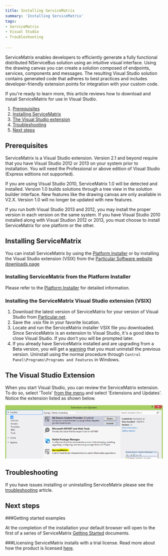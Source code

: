 ```yaml
---
title: Installing ServiceMatrix
summary: 'Installing ServiceMatrix'
tags:
- ServiceMatrix
- Visual Studio
- Troubleshooting

---
```

ServiceMatrix enables developers to efficiently generate a fully functional distributed NServiceBus solution using an intuitive visual interface.  Using the drawing canvas you can create a solution composed of endpoints, services, components and messages.   The resulting Visual Studio solution contains generated code that adheres to best practices and includes developer-friendly extension points for integration with your custom code.   

If you're ready to learn more, this article reviews how to download and install ServiceMatrix for use in Visual Studio.

1.  [Prerequisites](#prerequisites)
2.  [Installing ServiceMatrix](#installing-servicematrix)
3.  [The Visual Studio extension](#visual-studio-extension)
3.  [Troubleshooting](#troubleshooting)
4.  [Next steps](#next-steps)

## Prerequisites
ServiceMatrix is a Visual Studio extension.  Version 2.1 and beyond require that you have Visual Studio 2012 or 2013 on your system prior to installation. You will need the Professional or above edition of Visual Studio (Express editions not supported).
  
If you are using Visual Studio 2010, ServiceMatrix 1.0 will be detected and installed. Version 1.0 builds solutions through a tree view in the solution builder interface. New features like the drawing canvas are only available in V2.X.  Version 1.0 will no longer be updated with new features.

If you run both Visual Studio 2013 and 2012, you may install the proper version in each version on the same system.  If you have Visual Studio 2010 installed along with Visual Studion 2012 or 2013, you must choose to install ServiceMatrix for one platform or the other.

## Installing ServiceMatrix

You can install ServiceMatrix by using the [Platform Installer](/platform/installer) or by installing the Visual Studio extension (VSIX) from the [Particular Software website downloads page](http://particular.net/downloads)

### Installing ServiceMatrix from the Platform Installer

Please refer to the [Platform Installer](/platform/installer) for detailed information.

### Installing the ServiceMatrix Visual Studio extension (VSIX)

1. Download the latest version of ServiceMatrix for your version of Visual Studio from [Particular.net](http://particular.net/downloads). 
2. Save the .vsix file in your favorite location.
3. Locate and run the ServiceMatrix installer VSIX file you downloaded.  Since ServiceMatrix is an extension to Visual Studio, it's a good idea to close Visual Studio. If you don't you will be prompted later. 
4. If you already have ServiceMatrix installed and are upgrading from a Beta version, you will get a [warning](images/servicematrix-installer-existingversion.png "Previous Version Warning") that you must uninstall the previous version. Uninstall using the normal procedure through `Control Panel\Programs\Programs and Features` in Windows.

## The Visual Studio Extension

When you start Visual Studio, you can review the ServiceMatrix extension.  To do so, select 'Tools' [from the menu](images/servicematrix-vstudio-toolsmenu.png "Extensions Menu") and select 'Extensions and Updates'.  Notice the extension listed as shown below.

![Visual Studio Extensions](images/servicematrix-vstudio-extensions.png)

## Troubleshooting

If you have issues installing or uninstalling ServiceMatrix please see the [troubleshooting](troubleshooting-servicematrix-2.0.md "Troubleshooting ServiceMatrix") article. 

## Next steps

###Getting started examples

At the completion of the installation your default browser will open to the first of a series of ServiceMatrix [Getting Started](getting-started-with-servicematrix-2.0.md "Getting Started With ServiceMatrix") documents.  

###Licensing
ServiceMatrix installs with a trial license. Read more about how the product is licensed [here](licensing-servicematrix-v2.0.md "Licensing NServiceBus").
